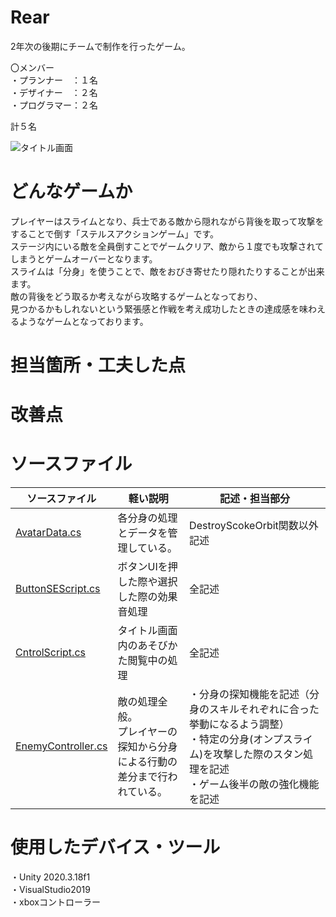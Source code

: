 # Rear
2年次の後期にチームで制作を行ったゲーム。  
  
〇メンバー  
・プランナー　：１名  
・デザイナー　：２名  
・プログラマー：２名  
  
計５名  

![タイトル画面](https://user-images.githubusercontent.com/71632844/203286021-f3ed0e09-6415-45bf-bc93-7003ca36b3df.png)

# どんなゲームか
プレイヤーはスライムとなり、兵士である敵から隠れながら背後を取って攻撃をすることで倒す「ステルスアクションゲーム」です。  
ステージ内にいる敵を全員倒すことでゲームクリア、敵から１度でも攻撃されてしまうとゲームオーバーとなります。  
スライムは「分身」を使うことで、敵をおびき寄せたり隠れたりすることが出来ます。  
敵の背後をどう取るか考えながら攻略するゲームとなっており、  
見つかるかもしれないという緊張感と作戦を考え成功したときの達成感を味わえるようなゲームとなっております。  


# 担当箇所・工夫した点


# 改善点


# ソースファイル
| ソースファイル | 軽い説明 | 記述・担当部分 |
| --- | --- | --- |
| [AvatarData.cs](https://github.com/daichi0907/Rear/blob/main/Rear_MasterVersion_Project/Assets/Scripts/AvatarData.cs) | 各分身の処理とデータを管理している。 | DestroyScokeOrbit関数以外記述 |
| [ButtonSEScript.cs](https://github.com/daichi0907/Rear/blob/main/Rear_MasterVersion_Project/Assets/Scripts/ButtonSEScript.cs) | ボタンUIを押した際や選択した際の効果音処理 | 全記述 |
| [CntrolScript.cs](https://github.com/daichi0907/Rear/blob/main/Rear_MasterVersion_Project/Assets/Scripts/CntrolScript.cs) | タイトル画面内のあそびかた閲覧中の処理 | 全記述 |
| [EnemyController.cs](https://github.com/daichi0907/Rear/blob/main/Rear_MasterVersion_Project/Assets/Scripts/EnemyController.cs) | 敵の処理全般。 <br> プレイヤーの探知から分身による行動の差分まで行われている。 | ・分身の探知機能を記述（分身のスキルそれぞれに合った挙動になるよう調整） <br> ・特定の分身(オンプスライム)を攻撃した際のスタン処理を記述 <br> ・ゲーム後半の敵の強化機能を記述  |


# 使用したデバイス・ツール
・Unity 2020.3.18f1   
・VisualStudio2019  
・xboxコントローラー  

<!-- 
ブラウザ上で改行する様子を見せたい場合は、行末に半角スペース2個を入れる。
| [.cs]() |  |
| [ソースファイル名](プロジェクトに保存されているファイル名) | 説明文 |
上の文を4行目以降にコピペしてもらって内容書き換えれば表になります
↓例
| [PrincessBehaviour.cs](https://github.com/shuhei-M/Zemi03_Project/blob/main/VR_ShugoWars/Assets/Scripts/Behaviour/PrincessBehaviour.cs) | 姫の挙動を管理する。 |
-->

